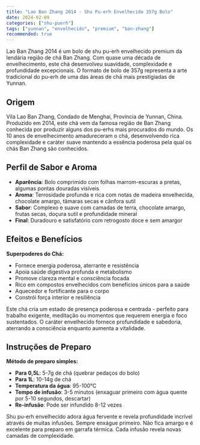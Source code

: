 ```yaml
---
title: "Lao Ban Zhang 2014 - Shu Pu-erh Envelhecido 357g Bolo"
date: 2024-02-09
categories: ["shu-puerh"]
tags: ["yunnan", "envelhecido", "premium", "ban-zhang"]
recommended: true
---
```


Lao Ban Zhang 2014 é um bolo de shu pu-erh envelhecido premium da lendária região de chá Ban Zhang. Com quase uma década de envelhecimento, este chá desenvolveu suavidade, complexidade e profundidade excepcionais. O formato de bolo de 357g representa a arte tradicional do pu-erh de uma das áreas de chá mais prestigiadas de Yunnan.

## Origem

Vila Lao Ban Zhang, Condado de Menghai, Província de Yunnan, China. Produzido em 2014, este chá vem da famosa região de Ban Zhang conhecida por produzir alguns dos pu-erhs mais procurados do mundo. Os 10 anos de envelhecimento amadureceram o chá, desenvolvendo rica complexidade e caráter suave mantendo a essência poderosa pela qual os chás Ban Zhang são conhecidos.

## Perfil de Sabor e Aroma

- **Aparência**: Bolo comprimido com folhas marrom-escuras a pretas, algumas pontas douradas visíveis
- **Aroma**: Terrosidade profunda e rica com notas de madeira envelhecida, chocolate amargo, tâmaras secas e cânfora sutil
- **Sabor**: Complexo e suave com camadas de terra, chocolate amargo, frutas secas, doçura sutil e profundidade mineral
- **Final**: Duradouro e satisfatório com retrogosto doce e sem amargor

## Efeitos e Benefícios

**Superpoderes do Chá:**
- Fornece energia poderosa, aterrante e resistência
- Apoia saúde digestiva profunda e metabolismo
- Promove clareza mental e consciência focada
- Rico em compostos envelhecidos com benefícios únicos para a saúde
- Aquecedor e fortificante para o corpo
- Constrói força interior e resiliência

Este chá cria um estado de presença poderosa e centrada - perfeito para trabalho exigente, meditação ou momentos que requerem energia e foco sustentados. O caráter envelhecido fornece profundidade e sabedoria, aterrando a consciência enquanto aumenta a vitalidade.

## Instruções de Preparo

**Método de preparo simples:**
- **Para 0,5L**: 5-7g de chá (quebrar pedaços do bolo)
- **Para 1L**: 10-14g de chá
- **Temperatura da água**: 95-100°C
- **Tempo de infusão**: 3-5 minutos (enxaguar primeiro com água quente por 5-10 segundos, descartar)
- **Re-infusão**: Pode ser infundido 8-12 vezes

Shu pu-erh envelhecido adora água fervente e revela profundidade incrível através de muitas infusões. Sempre enxágue primeiro. Não fica amargo e é excelente para preparo em garrafa térmica. Cada infusão revela novas camadas de complexidade.
